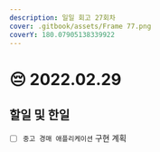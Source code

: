 ```yaml
---
description: 일일 회고 27회차
cover: .gitbook/assets/Frame 77.png
coverY: 180.07905138339922
---
```


# 😔 2022.02.29

## 할일 및 한일

* [ ] `중고 경매 애플리케이션` 구현 계획

